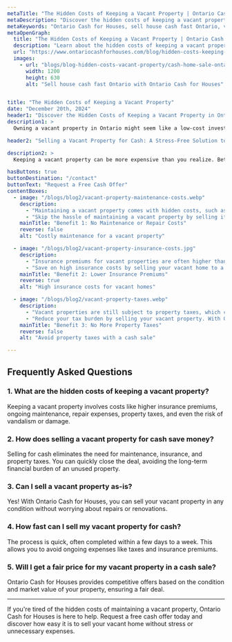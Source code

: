 ```yaml
---
metaTitle: "The Hidden Costs of Keeping a Vacant Property | Ontario Cash for Houses"
metaDescription: "Discover the hidden costs of keeping a vacant property in Ontario and learn how Ontario Cash for Houses can help you sell your house for cash fast."
metaKeywords: "Ontario Cash for Houses, sell house cash fast Ontario, vacant property costs, sell vacant home Ontario, hidden costs vacant house, property maintenance costs, cash home buyers Ontario"
metaOpenGraph:
  title: "The Hidden Costs of Keeping a Vacant Property | Ontario Cash for Houses"
  description: "Learn about the hidden costs of keeping a vacant property in Ontario and how selling for cash with Ontario Cash for Houses can save you time and money."
  url: "https://www.ontariocashforhouses.com/blog/hidden-costs-keeping-vacant-property"
  images:
    - url: "blogs/blog-hidden-costs-vacant-property/cash-home-sale-ontario.jpg"
      width: 1200
      height: 630
      alt: "Sell house cash fast Ontario with Ontario Cash for Houses"


title: "The Hidden Costs of Keeping a Vacant Property"
date: "December 20th, 2024"
header1: "Discover the Hidden Costs of Keeping a Vacant Property in Ontario"
description1: >
  Owning a vacant property in Ontario might seem like a low-cost investment, but the reality is that it can quickly drain your finances. From ongoing maintenance to unexpected repairs, the hidden costs of keeping a vacant home can add up. Selling your vacant property for cash is an effective way to eliminate these expenses and simplify your financial life.

header2: "Selling a Vacant Property for Cash: A Stress-Free Solution to Hidden Costs"

description2: >
  Keeping a vacant property can be more expensive than you realize. Between property taxes, insurance premiums, and maintenance fees, you may find yourself spending more than anticipated. By selling your property for cash, you can avoid these ongoing expenses and reduce the stress of managing a home that isn’t being used. Ontario Cash for Houses provides a quick, hassle-free solution to sell your vacant property and keep more money in your pocket.

hasButtons: true
buttonDestination: "/contact"
buttonText: "Request a Free Cash Offer"
contentBoxes:
  - image: "/blogs/blog2/vacant-property-maintenance-costs.webp"
    description:
      - "Maintaining a vacant property comes with hidden costs, such as landscaping, repairs, and utility bills. These costs can quickly add up, even if no one is living in the home. Selling for cash eliminates the need for ongoing maintenance, saving you both time and money."
      - "Skip the hassle of maintaining a vacant property by selling it for cash to Ontario Cash for Houses. Avoid expensive upkeep and free yourself from the financial burden of an unused property."
    mainTitle: "Benefit 1: No Maintenance or Repair Costs"
    reverse: false
    alt: "Costly maintenance for a vacant property"

  - image: "/blogs/blog2/vacant-property-insurance-costs.jpg"
    description:
      - "Insurance premiums for vacant properties are often higher than for occupied homes, due to the increased risks of vandalism, damage, or liability. Selling your property for cash helps you avoid these inflated premiums while securing a quick, hassle-free sale."
      - "Save on high insurance costs by selling your vacant home to a cash buyer. Ontario Cash for Houses offers a fast solution, allowing you to close the sale without the long-term financial burden."
    mainTitle: "Benefit 2: Lower Insurance Premiums"
    reverse: true
    alt: "High insurance costs for vacant homes"

  - image: "/blogs/blog2/vacant-property-taxes.webp"
    description:
      - "Vacant properties are still subject to property taxes, which can become a significant financial strain over time. Selling your home for cash allows you to eliminate this recurring expense and redirect your resources to other priorities."
      - "Reduce your tax burden by selling your vacant property. With Ontario Cash for Houses, you can quickly and easily close the deal, avoiding the ongoing cost of property taxes."
    mainTitle: "Benefit 3: No More Property Taxes"
    reverse: false
    alt: "Avoid property taxes with a cash sale"

---
```


## **Frequently Asked Questions**

### **1. What are the hidden costs of keeping a vacant property?**
Keeping a vacant property involves costs like higher insurance premiums, ongoing maintenance, repair expenses, property taxes, and even the risk of vandalism or damage.

### **2. How does selling a vacant property for cash save money?**
Selling for cash eliminates the need for maintenance, insurance, and property taxes. You can quickly close the deal, avoiding the long-term financial burden of an unused property.

### **3. Can I sell a vacant property as-is?**
Yes! With Ontario Cash for Houses, you can sell your vacant property in any condition without worrying about repairs or renovations.

### **4. How fast can I sell my vacant property for cash?**
The process is quick, often completed within a few days to a week. This allows you to avoid ongoing expenses like taxes and insurance premiums.

### **5. Will I get a fair price for my vacant property in a cash sale?**
Ontario Cash for Houses provides competitive offers based on the condition and market value of your property, ensuring a fair deal.

---

If you're tired of the hidden costs of maintaining a vacant property, Ontario Cash for Houses is here to help. Request a free cash offer today and discover how easy it is to sell your vacant home without stress or unnecessary expenses.
